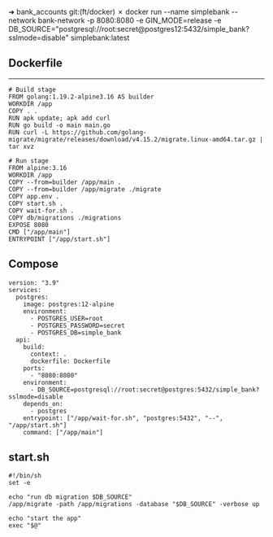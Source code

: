 ➜  bank_accounts git:(ft/docker) ✗ docker run --name simplebank --network bank-network -p 8080:8080 -e GIN_MODE=release -e DB_SOURCE="postgresql://root:secret@postgres12:5432/simple_bank?sslmode=disable" simplebank:latest 

## Dockerfile
---
```
# Build stage
FROM golang:1.19.2-alpine3.16 AS builder
WORKDIR /app
COPY . .
RUN apk update; apk add curl
RUN go build -o main main.go
RUN curl -L https://github.com/golang-migrate/migrate/releases/download/v4.15.2/migrate.linux-amd64.tar.gz | tar xvz

# Run stage
FROM alpine:3.16
WORKDIR /app
COPY --from=builder /app/main .
COPY --from=builder /app/migrate ./migrate
COPY app.env .
COPY start.sh .
COPY wait-for.sh .
COPY db/migrations ./migrations
EXPOSE 8080
CMD ["/app/main"]
ENTRYPOINT ["/app/start.sh"]
```
## Compose
```
version: "3.9"
services:
  postgres:
    image: postgres:12-alpine
    environment:
      - POSTGRES_USER=root
      - POSTGRES_PASSWORD=secret
      - POSTGRES_DB=simple_bank
  api:
    build:
      context: .
      dockerfile: Dockerfile
    ports:
      - "8080:8080"
    environment:
      - DB_SOURCE=postgresql://root:secret@postgres:5432/simple_bank?sslmode=disable
    depends_on:
      - postgres
    entrypoint: ["/app/wait-for.sh", "postgres:5432", "--", "/app/start.sh"]
    command: ["/app/main"]
```

## start.sh
```
#!/bin/sh
set -e

echo "run db migration $DB_SOURCE"
/app/migrate -path /app/migrations -database "$DB_SOURCE" -verbose up

echo "start the app"
exec "$@"
```
